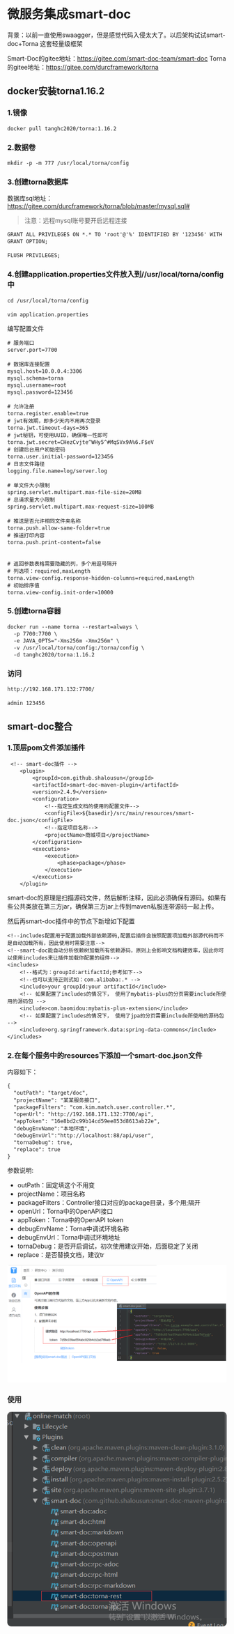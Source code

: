 # 微服务集成smart-doc
背景：以前一直使用swaagger，但是感觉代码入侵太大了。以后架构试试smart-doc+Torna 这套轻量级框架

Smart-Doc的gitee地址：https://gitee.com/smart-doc-team/smart-doc
Torna的gitee地址：https://gitee.com/durcframework/torna

## docker安装torna1.16.2

### 1.镜像
    docker pull tanghc2020/torna:1.16.2
### 2.数据卷
    mkdir -p -m 777 /usr/local/torna/config    
    
### 3.创建torna数据库
数据库sql地址：https://gitee.com/durcframework/torna/blob/master/mysql.sql#

> 注意：远程mysql账号要开启远程连接
    
    GRANT ALL PRIVILEGES ON *.* TO 'root'@'%' IDENTIFIED BY '123456' WITH GRANT OPTION;
    
    FLUSH PRIVILEGES;
    
### 4.创建application.properties文件放入到//usr/local/torna/config中

    cd /usr/local/torna/config
    
    vim application.properties
    
    
编写配置文件
    
    # 服务端口
    server.port=7700
     
    # 数据库连接配置
    mysql.host=10.0.0.4:3306
    mysql.schema=torna
    mysql.username=root
    mysql.password=123456
     
    # 允许注册
    torna.register.enable=true
    # jwt有效期，即多少天内不用再次登录
    torna.jwt.timeout-days=365
    # jwt秘钥，可使用UUID，确保唯一性即可
    torna.jwt.secret=CHezCvjte^WHy5^#MqSVx9A%6.F$eV
    # 创建后台用户初始密码
    torna.user.initial-password=123456
    # 日志文件路径
    logging.file.name=log/server.log
     
    # 单文件大小限制
    spring.servlet.multipart.max-file-size=20MB
    # 总请求量大小限制
    spring.servlet.multipart.max-request-size=100MB
     
    # 推送是否允许相同文件夹名称
    torna.push.allow-same-folder=true
    # 推送打印内容
    torna.push.print-content=false
     
     
    # 返回参数表格需要隐藏的列，多个用逗号隔开
    # 列选项：required,maxLength
    torna.view-config.response-hidden-columns=required,maxLength
    # 初始排序值
    torna.view-config.init-order=10000 
    
### 5.创建torna容器

    docker run --name torna --restart=always \
      -p 7700:7700 \
      -e JAVA_OPTS="-Xms256m -Xmx256m" \
      -v /usr/local/torna/config:/torna/config \
      -d tanghc2020/torna:1.16.2
      

### 访问
    
    http://192.168.171.132:7700/
    
    admin 123456
 

## smart-doc整合
### 1.顶层pom文件添加插件
    
     <!-- smart-doc插件 -->
        <plugin>
            <groupId>com.github.shalousun</groupId>
            <artifactId>smart-doc-maven-plugin</artifactId>
            <version>2.4.9</version>
            <configuration>
                <!--指定生成文档的使用的配置文件-->
                <configFile>${basedir}/src/main/resources/smart-doc.json</configFile>
                <!--指定项目名称-->
                <projectName>商城项目</projectName>
            </configuration>
            <executions>
                <execution>
                    <phase>package</phase>
                </execution>
            </executions>
        </plugin>
        
        
smart-doc的原理是扫描源码文件，然后解析注释，因此必须确保有源码。如果有些公共类放在第三方jar，确保第三方jar上传到maven私服连带源码一起上传。  

然后再smart-doc插件中的<configuration>节点下新增如下配置  

    
    <!--includes配置用于配置加载外部依赖源码,配置后插件会按照配置项加载外部源代码而不是自动加载所有，因此使用时需要注意-->
    <!--smart-doc能自动分析依赖树加载所有依赖源码，原则上会影响文档构建效率，因此你可以使用includes来让插件加载你配置的组件-->
    <includes>
        <!--格式为：groupId:artifactId;参考如下-->
        <!--也可以支持正则式如：com.alibaba:.* -->
        <include>your groupId:your artifactId</include>
        <!-- 如果配置了includes的情况下， 使用了mybatis-plus的分页需要include所使用的源码包 -->
        <include>com.baomidou:mybatis-plus-extension</include>
        <!-- 如果配置了includes的情况下， 使用了jpa的分页需要include所使用的源码包 -->
        <include>org.springframework.data:spring-data-commons</include>
    </includes>
    

### 2.在每个服务中的resources下添加一个smart-doc.json文件
内容如下：

    {
      "outPath": "target/doc",
      "projectName": "某某服务接口",
      "packageFilters": "com.kim.match.user.controller.*",
      "openUrl": "http://192.168.171.132:7700/api",
      "appToken": "16e8bd2c99b14cd59ee853d8613ab22e",
      "debugEnvName":"本地环境",
      "debugEnvUrl":"http://localhost:88/api/user",
      "tornaDebug": true,
      "replace": true
    }
    
    
参数说明:

- outPath：固定填这个不用变
- projectName：项目名称
- packageFilters：Controller接口对应的package目录，多个用;隔开
- openUrl：Torna中的OpenAPI接口
- appToken：Torna中的OpenAPI token
- debugEnvName：Torna中调试环境名称
- debugEnvUrl：Torna中调试环境地址
- tornaDebug：是否开启调试，初次使用建议开始，后面稳定了关闭
- replace：是否替换文档，建议tr

![](images/08616307.png)


### 使用
    
![](images/796be45b.png)